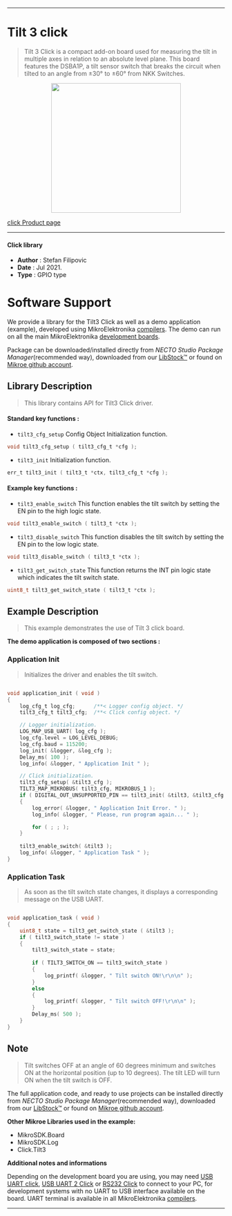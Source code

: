 
---
# Tilt 3 click

> Tilt 3 Click is a compact add-on board used for measuring the tilt in multiple axes in relation to an absolute level plane. This board features the DSBA1P, a tilt sensor switch that breaks the circuit when tilted to an angle from ±30° to ±60° from NKK Switches.

<p align="center">
  <img src="https://download.mikroe.com/images/click_for_ide/tilt3_click.png" height=300px>
</p>

[click Product page](https://www.mikroe.com/tilt-3-click)

---


#### Click library

- **Author**        : Stefan Filipovic
- **Date**          : Jul 2021.
- **Type**          : GPIO type


# Software Support

We provide a library for the Tilt3 Click
as well as a demo application (example), developed using MikroElektronika
[compilers](https://www.mikroe.com/necto-studio).
The demo can run on all the main MikroElektronika [development boards](https://www.mikroe.com/development-boards).

Package can be downloaded/installed directly from *NECTO Studio Package Manager*(recommended way), downloaded from our [LibStock&trade;](https://libstock.mikroe.com) or found on [Mikroe github account](https://github.com/MikroElektronika/mikrosdk_click_v2/tree/master/clicks).

## Library Description

> This library contains API for Tilt3 Click driver.

#### Standard key functions :

- `tilt3_cfg_setup` Config Object Initialization function.
```c
void tilt3_cfg_setup ( tilt3_cfg_t *cfg );
```

- `tilt3_init` Initialization function.
```c
err_t tilt3_init ( tilt3_t *ctx, tilt3_cfg_t *cfg );
```

#### Example key functions :

- `tilt3_enable_switch` This function enables the tilt switch by setting the EN pin to the high logic state.
```c
void tilt3_enable_switch ( tilt3_t *ctx );
```

- `tilt3_disable_switch` This function disables the tilt switch by setting the EN pin to the low logic state.
```c
void tilt3_disable_switch ( tilt3_t *ctx );
```

- `tilt3_get_switch_state` This function returns the INT pin logic state which indicates the tilt switch state. 
```c
uint8_t tilt3_get_switch_state ( tilt3_t *ctx );
```

## Example Description

> This example demonstrates the use of Tilt 3 click board.

**The demo application is composed of two sections :**

### Application Init

> Initializes the driver and enables the tilt switch.

```c

void application_init ( void )
{
    log_cfg_t log_cfg;      /**< Logger config object. */
    tilt3_cfg_t tilt3_cfg;  /**< Click config object. */

    // Logger initialization.
    LOG_MAP_USB_UART( log_cfg );
    log_cfg.level = LOG_LEVEL_DEBUG;
    log_cfg.baud = 115200;
    log_init( &logger, &log_cfg );
    Delay_ms( 100 );
    log_info( &logger, " Application Init " );

    // Click initialization.
    tilt3_cfg_setup( &tilt3_cfg );
    TILT3_MAP_MIKROBUS( tilt3_cfg, MIKROBUS_1 );
    if ( DIGITAL_OUT_UNSUPPORTED_PIN == tilt3_init( &tilt3, &tilt3_cfg ) ) 
    {
        log_error( &logger, " Application Init Error. " );
        log_info( &logger, " Please, run program again... " );

        for ( ; ; );
    }
    
    tilt3_enable_switch( &tilt3 );
    log_info( &logger, " Application Task " );
}

```

### Application Task

> As soon as the tilt switch state changes, it displays a corresponding message on the USB UART.

```c

void application_task ( void )
{
    uint8_t state = tilt3_get_switch_state ( &tilt3 );
    if ( tilt3_switch_state != state )
    {
        tilt3_switch_state = state;
        
        if ( TILT3_SWITCH_ON == tilt3_switch_state )
        {
            log_printf( &logger, " Tilt switch ON!\r\n\n" );
        }
        else
        {
            log_printf( &logger, " Tilt switch OFF!\r\n\n" );
        }
        Delay_ms( 500 );
    }
}

```

## Note

> Tilt switches OFF at an angle of 60 degrees minimum and switches ON at the horizontal position (up to 10 degrees).
> The tilt LED will turn ON when the tilt switch is OFF. 

The full application code, and ready to use projects can be installed directly from *NECTO Studio Package Manager*(recommended way), downloaded from our [LibStock&trade;](https://libstock.mikroe.com) or found on [Mikroe github account](https://github.com/MikroElektronika/mikrosdk_click_v2/tree/master/clicks).

**Other Mikroe Libraries used in the example:**

- MikroSDK.Board
- MikroSDK.Log
- Click.Tilt3

**Additional notes and informations**

Depending on the development board you are using, you may need
[USB UART click](https://www.mikroe.com/usb-uart-click),
[USB UART 2 Click](https://www.mikroe.com/usb-uart-2-click) or
[RS232 Click](https://www.mikroe.com/rs232-click) to connect to your PC, for
development systems with no UART to USB interface available on the board. UART
terminal is available in all MikroElektronika
[compilers](https://shop.mikroe.com/compilers).

---
